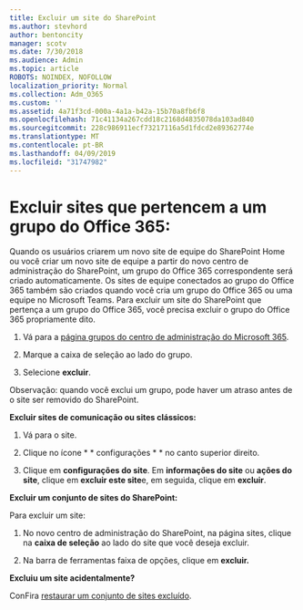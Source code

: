 ```yaml
---
title: Excluir um site do SharePoint
ms.author: stevhord
author: bentoncity
manager: scotv
ms.date: 7/30/2018
ms.audience: Admin
ms.topic: article
ROBOTS: NOINDEX, NOFOLLOW
localization_priority: Normal
ms.collection: Adm_O365
ms.custom: ''
ms.assetid: 4a71f3cd-000a-4a1a-b42a-15b70a8fb6f8
ms.openlocfilehash: 71c41134a267cdd18c2168d4835078da103ad840
ms.sourcegitcommit: 228c986911ecf73217116a5d1fdcd2e89362774e
ms.translationtype: MT
ms.contentlocale: pt-BR
ms.lasthandoff: 04/09/2019
ms.locfileid: "31747982"
---
```

# <a name="delete-sites-that-belong-to-an-office-365-group"></a>Excluir sites que pertencem a um grupo do Office 365:

Quando os usuários criarem um novo site de equipe do SharePoint Home ou você criar um novo site de equipe a partir do novo centro de administração do SharePoint, um grupo do Office 365 correspondente será criado automaticamente. Os sites de equipe conectados ao grupo do Office 365 também são criados quando você cria um grupo do Office 365 ou uma equipe no Microsoft Teams. Para excluir um site do SharePoint que pertença a um grupo do Office 365, você precisa excluir o grupo do Office 365 propriamente dito. 
  
1. Vá para a [página grupos do centro de administração do Microsoft 365](https://portal.office.com/adminportal/home#/groups).
    
2. Marque a caixa de seleção ao lado do grupo.
    
3. Selecione **excluir**.
    
Observação: quando você exclui um grupo, pode haver um atraso antes de o site ser removido do SharePoint.
  
**Excluir sites de comunicação ou sites clássicos:**

1. Vá para o site.
  
2. Clique no ícone * * configurações * * no canto superior direito. 
  
3. Clique em **configurações do site**. Em **informações do site** ou **ações do site**, clique em **excluir este site**e, em seguida, clique em **excluir**.
  
**Excluir um conjunto de sites do SharePoint:**

Para excluir um site:
  
1. No novo centro de administração do SharePoint, na página sites, clique na **caixa de seleção** ao lado do site que você deseja excluir. 
    
2. Na barra de ferramentas faixa de opções, clique em **excluir.**
    
**Excluiu um site acidentalmente?**

ConFira [restaurar um conjunto de sites excluído](https://go.microsoft.com/fwlink/?linkid=867660).
  

